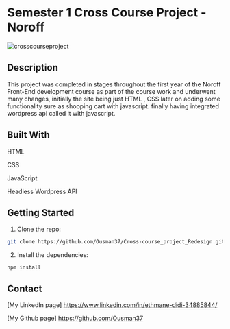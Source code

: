 # Semester 1 Cross Course Project - Noroff

![crosscourseproject](https://github.com/Ousman37/Cross-course_project_Redesign/blob/main/images/hero.jpg)

## Description

This project was completed in stages throughout the first year of the Noroff Front-End development course as part of the course work and underwent many changes, initially the site being just HTML , CSS  later on adding some functionality sure as shooping cart with  javascript. finally having integrated wordpress api called it with javascript.

## Built With

HTML

CSS

JavaScript

Headless Wordpress API

## Getting Started

1. Clone the repo:

```bash
git clone https://github.com/Ousman37/Cross-course_project_Redesign.git
```

2. Install the dependencies:

```
npm install
```

## Contact
[My LinkedIn page] https://www.linkedin.com/in/ethmane-didi-34885844/

[My Github page] https://github.com/Ousman37

